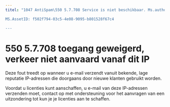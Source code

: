 ```yaml
---
titel: "1047 AntiSpam\550 5.7.708 Service is niet beschikbaar. Ms.author toegang geweigerd verkeer niet geaccepteerd van dit IP': chrisda auteur: chrisda manager: serdars ms.date: 28-9/2018 ms.audience: ITPro-ms.topic: artikel ROBOTS: NOINDEX, NOFOLLOW localization_priority: prioriteit

MS.AssetID: f502f794-03c5-4e08-9095-b801528f67c4

---
```




# <a name="550-57708-access-denied-traffic-not-accepted-from-this-ip"></a>550 5.7.708 toegang geweigerd, verkeer niet aanvaard vanaf dit IP

Deze fout treedt op wanneer u e-mail verzendt vanuit bekende, lage reputatie IP-adressen die doorgaans door nieuwe klanten gebruikt worden.
  
Voordat u licenties kunt aanschaffen, u e-mail van deze IP-adressen verzenden moet, contact op met ondersteuning voor het aanvragen van een uitzondering tot kun je je licenties aan te schaffen.
  

